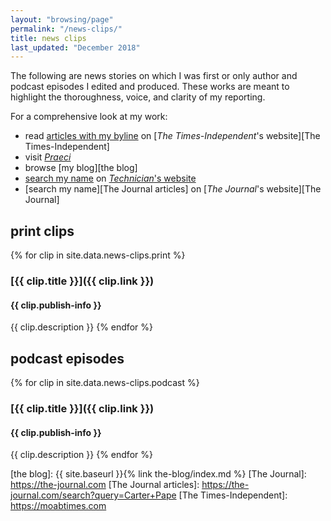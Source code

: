 ```yaml
---
layout: "browsing/page"
permalink: "/news-clips/"
title: news clips
last_updated: "December 2018"
---
```


The following are news stories on which I was first or only author and podcast episodes I edited and produced. These works are meant to highlight the thoroughness, voice, and clarity of my reporting.

For a comprehensive look at my work:
- read [articles with my byline][my T-I articles] on [_The Times-Independent_'s website][The Times-Independent]
- visit _[Praeci]_
- browse [my blog][the blog]
- [search my name][Technician articles] on [_Technician_'s website][Technician]
- [search my name][The Journal articles] on [_The Journal_'s website][The Journal]

## print clips

{% for clip in site.data.news-clips.print %}
### [{{ clip.title }}]({{ clip.link }})
#### {{ clip.publish-info }}
{{ clip.description }}
{% endfor %}

## podcast episodes

{% for clip in site.data.news-clips.podcast %}
### [{{ clip.title }}]({{ clip.link }})
#### {{ clip.publish-info }}
{{ clip.description }}
{% endfor %}

[my T-I articles]: https://moabtimes.com/author/carter-pape/
[Praeci]: http://praeci.com
[Technician]: http://www.technicianonline.com
[Technician articles]: http://www.technicianonline.com/search/?f=html&q=carter+pape&c%5B0%5D=news%2A&s=start_time&sd=desc&l=10&t=article%2Ccollection%2Cvideo%2Cyoutube&nsa=eedition
[the blog]: {{ site.baseurl }}{% link the-blog/index.md %}
[The Journal]: https://the-journal.com
[The Journal articles]: https://the-journal.com/search?query=Carter+Pape
[The Times-Independent]: https://moabtimes.com
